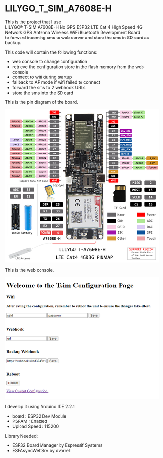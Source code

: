 # LILYGO_T_SIM_A7608E-H

This is the project that I use  
LILYGO® T-SIM A7608E-H No GPS ESP32 LTE Cat 4 High Speed 4G Network GPS Antenna Wireless WiFi Bluetooth Development Board  
to forward incoming sms to web server and store the sms in SD card as backup.  

This code will contain the following functions:
- web console to change configuration
- retrieve the configuration store in the flash memory from the web console
- connect to wifi during startup
- fallback to AP mode if wifi failed to connect
- forward the sms to 2 webhook URLs
- store the sms into the SD card

This is the pin diagram of the board.
 
 ![alt text](https://github.com/stevenfoong/LILYGO_T_SIM_A7608E-H/blob/main/image/T-A7608E-H.jpg)

This is the web console.

 ![alt text](https://github.com/stevenfoong/LILYGO_T_SIM_A7608E-H/blob/main/image/web-console.png)

 I develop it using Arduino IDE 2.2.1  
 - board : ESP32 Dev Module
 - PSRAM : Enabled
 - Upload Speed : 115200

Library Needed:
 - ESP32 Board Manager by Espressif Systems
 - ESPAsyncWebSrv by dvarrel
